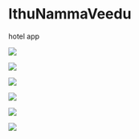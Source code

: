 # IthuNammaVeedu
hotel app

![](https://drive.google.com/uc?export=view&id=1ZWXTqcARphxVNO9hT8WU0P-I_F83DaK9 )

![](https://drive.google.com/uc?export=view&id=1i0vnFFYasFZHiYGn61U7U0NAo8qcikoS )

![](https://drive.google.com/uc?export=view&id=1822yhFmxiAbJ9YyP8uUVc_FWixv864rN )

![](https://drive.google.com/uc?export=view&id=1dXKeaWKXNkDJUeuCMuEtCFZ7gwAwr7jR )

![](https://drive.google.com/uc?export=view&id=1gJXd6T7rTXmj9a58Zg-P6l7P8hcz6A4W )

![](https://drive.google.com/uc?export=view&id=1imEnjVPYeRjiG6GjmCDjgnyg-DHrHuzs )

